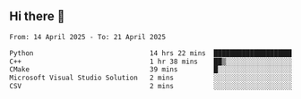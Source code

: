 ## Hi there 👋

<!--
**Bojupi/Bojupi** is a ✨ _special_ ✨ repository because its `README.md` (this file) appears on your GitHub profile.

Here are some ideas to get you started:

- 🔭 I’m currently working on ...
- 🌱 I’m currently learning ...
- 👯 I’m looking to collaborate on ...
- 🤔 I’m looking for help with ...
- 💬 Ask me about ...
- 📫 How to reach me: ...
- 😄 Pronouns: ...
- ⚡ Fun fact: ...
-->

<!--START_SECTION:waka-->

```txt
From: 14 April 2025 - To: 21 April 2025

Python                             14 hrs 22 mins  █████████████████████▒░░░   85.44 %
C++                                1 hr 38 mins    ██▒░░░░░░░░░░░░░░░░░░░░░░   09.74 %
CMake                              39 mins         █░░░░░░░░░░░░░░░░░░░░░░░░   03.93 %
Microsoft Visual Studio Solution   2 mins          ░░░░░░░░░░░░░░░░░░░░░░░░░   00.29 %
CSV                                2 mins          ░░░░░░░░░░░░░░░░░░░░░░░░░   00.24 %
```

<!--END_SECTION:waka-->
